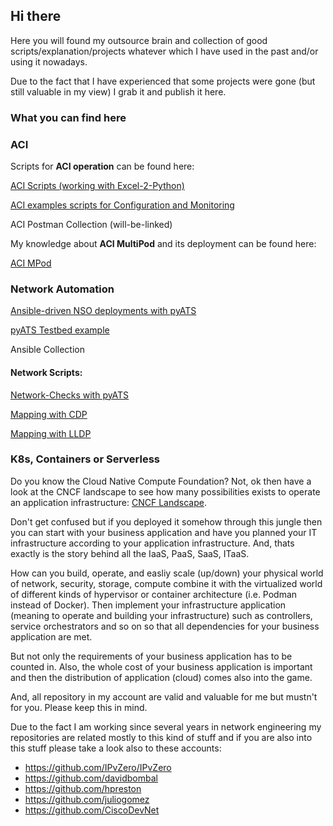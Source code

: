 <h2>Hi there</h2>

Here you will found my outsource brain and collection of good scripts/explanation/projects whatever which I have used in the past and/or using it nowadays.

Due to the fact that I have experienced that some projects were gone (but still valuable in my view) I grab it and publish it here.

<h3>What you can find here</h3>

<h3>ACI</h3>

Scripts for <b>ACI operation</b> can be found here:

 <a href="https://github.com/fholzi8/ACI/tree/master/aci-scripts_py2csv">ACI Scripts (working with Excel-2-Python)</a>

 <a href="https://github.com/fholzi8/ACI/tree/master/aci-examples">ACI examples scripts for Configuration and Monitoring</a>
 
 ACI Postman Collection (will-be-linked)

My knowledge about <b>ACI MultiPod</b> and its deployment can be found here: 

 <a href="https://github.com/fholzi8/ACI/tree/master/aci-multipod">ACI MPod</a>

<h3>Network Automation</h3>

<a href="https://github.com/fholzi8/Ansible_NSO_pyATS">Ansible-driven NSO deployments with pyATS</a>

<a href="https://github.com/fholzi8/Ansible_NSO_pyATS/tree/master/testbed_pyATS">pyATS Testbed example</a>

Ansible Collection

<h4>Network Scripts:</h4>

  <a href="https://github.com/fholzi8/Ansible_NSO_pyATS/tree/master/pyats-network-checks">Network-Checks with pyATS</a>
  
  <a href="https://github.com/fholzi8/Ansible_NSO_pyATS/tree/master/cdp-map">Mapping with CDP</a>
  
  <a href="https://github.com/fholzi8/Ansible_NSO_pyATS/tree/master/LLDP-map">Mapping with LLDP</a>
  
<h3>K8s, Containers or Serverless</h3>

Do you know the Cloud Native Compute Foundation? Not, ok then have a look at the CNCF landscape to see how many possibilities exists to operate an application infrastructure: <a href="https://landscape.cncf.io/">CNCF Landscape</a>.

Don't get confused but if you deployed it somehow through this jungle then you can start with your business application and have you planned your IT infrastructure according to your application infrastructure. And, thats exactly is the story behind all the IaaS, PaaS, SaaS, ITaaS.

How can you build, operate, and easliy scale (up/down) your physical world of network, security, storage, compute combine it with the virtualized world of different kinds of hypervisor or container architecture (i.e. Podman instead of Docker). Then implement your infrastructure application (meaning to operate and building your infrastructure) such as controllers, service orchestrators and so on so that all dependencies for your business application are met.

But not only the requirements of your business application has to be counted in. Also, the whole cost of your business application is important and then the distribution of application (cloud) comes also into the game.

And, all repository in my account are valid and valuable for me but mustn't for you. Please keep this in mind.

Due to the fact I am working since several years in network engineering my repositories are related mostly to this kind of stuff and if you are also into this stuff please take a look also to these accounts:


 * https://github.com/IPvZero/IPvZero
 * https://github.com/davidbombal
 * https://github.com/hpreston
 * https://github.com/juliogomez
 * https://github.com/CiscoDevNet
 

